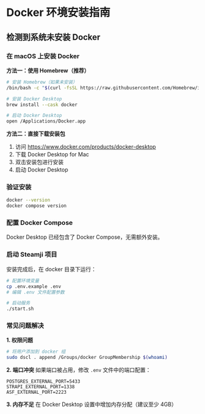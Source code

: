 # Docker 环境安装指南

## 检测到系统未安装 Docker

### 在 macOS 上安装 Docker

**方法一：使用 Homebrew（推荐）**
```bash
# 安装 Homebrew（如果未安装）
/bin/bash -c "$(curl -fsSL https://raw.githubusercontent.com/Homebrew/install/HEAD/install.sh)"

# 安装 Docker Desktop
brew install --cask docker

# 启动 Docker Desktop
open /Applications/Docker.app
```

**方法二：直接下载安装包**
1. 访问 https://www.docker.com/products/docker-desktop
2. 下载 Docker Desktop for Mac
3. 双击安装包进行安装
4. 启动 Docker Desktop

### 验证安装
```bash
docker --version
docker compose version
```

### 配置 Docker Compose
Docker Desktop 已经包含了 Docker Compose，无需额外安装。

### 启动 Steamji 项目
安装完成后，在 docker 目录下运行：
```bash
# 配置环境变量
cp .env.example .env
# 编辑 .env 文件配置参数

# 启动服务
./start.sh
```

### 常见问题解决

**1. 权限问题**
```bash
# 将用户添加到 docker 组
sudo dscl . append /Groups/docker GroupMembership $(whoami)
```

**2. 端口冲突**
如果端口被占用，修改 `.env` 文件中的端口配置：
```env
POSTGRES_EXTERNAL_PORT=5433
STRAPI_EXTERNAL_PORT=1338
ASF_EXTERNAL_PORT=2223
```

**3. 内存不足**
在 Docker Desktop 设置中增加内存分配（建议至少 4GB）